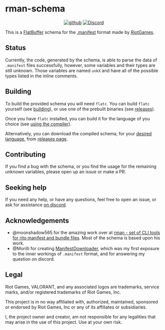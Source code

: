 # rman-schema

<div align="center">

[![github](https://img.shields.io/badge/github-riot--rman/schema-181717?logo=github&style=for-the-badge)][repository]
[![Discord](https://img.shields.io/discord/1007597805956780062?color=5865F2&label=discord&logo=discord&logoColor=FFFFFF&style=for-the-badge)][discord]

</div>

This is a [FlatBuffer][flatbuffers] schema for the [.manifest][manifest] format made by
[RiotGames][riot-games].

## Status

Currently, the code, generated by the schema, is able to parse the data of `.manifest` files
successfully, however, some variables and their types are still unknown. Those variables are
named `unkX` and have all of the possible types listed in the inline comments.

## Building

To build the provided schema you will need `flatc`. You can build `flatc` yourself (see
[building][flatbuffers-guide-building]), or use one of the prebuilt binaries (see
[releases][flatbuffers-releases]).

Once you have `flatc` installed, you can build it for the language of you choice (see
[using the compiler][flatbuffers-guide-using-schema-compiler]).

Alternatively, you can download the compiled schema, for your
[desired language][flatbuffers-languages], from [releases page][repository-releases].

## Contributing

If you find a bug with the schema, or you find the usage for the remaining unknown variables,
please open up an issue or make a PR.

## Seeking help

If you need any help, or have any questions, feel free to open an issue, or ask for assistance
[on discord][discord].

## Acknowledgements

- @moonshadow565 for the amazing work over at
[rman - set of CLI tools for rito manifest and bundle files][moonshadow565-rman]. Most of the
schema is based upon his work.
- @Morilli for creating [ManifestDownloader][morilli-manifest-downloader], which was my first
exposure to the inner workings of `.manifest` format, and for answering my question on discord.

## Legal

Riot Games, VALORANT, and any associated logos are trademarks, service marks, and/or registered
trademarks of Riot Games, Inc.

This project is in no way affiliated with, authorized, maintained, sponsored or endorsed by Riot
Games, Inc or any of its affiliates or subsidiaries.

I, the project owner and creator, am not responsible for any legalities that may arise in the use
of this project. Use at your own risk.

<!-- Project links -->
[discord]: https://discord.gg/5QVVBKBvpQ
[repository]: https://github.com/riot-rman/schema
[repository-releases]: https://github.com/riot-rman/schema/releases


<!-- References -->
[flatbuffers]: https://github.com/google/flatbuffers
[flatbuffers-guide-building]: https://google.github.io/flatbuffers/flatbuffers_guide_building.html
[flatbuffers-guide-using-schema-compiler]: https://google.github.io/flatbuffers/flatbuffers_guide_using_schema_compiler.html
[flatbuffers-languages]: https://google.github.io/flatbuffers/flatbuffers_support.html
[flatbuffers-releases]: https://github.com/google/flatbuffers/releases
[manifest]: https://technology.riotgames.com/news/supercharging-data-delivery-new-league-patcher
[moonshadow565-rman]: https://github.com/moonshadow565/rman
[morilli-manifest-downloader]: https://github.com/Morilli/ManifestDownloader
[riot-games]: https://www.riotgames.com
